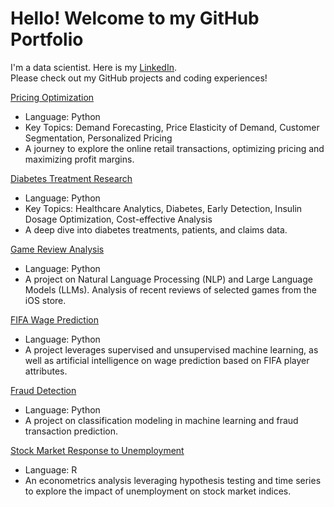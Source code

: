 <h1> Hello! Welcome to my GitHub Portfolio </h1>

I'm a data scientist. Here is my [LinkedIn](https://www.linkedin.com/in/hanwei-guo/). <br>
Please check out my GitHub projects and coding experiences! <br>

[Pricing Optimization](https://github.com/HGuo90s/PriceOptimization)
- Language: Python
- Key Topics: Demand Forecasting, Price Elasticity of Demand, Customer Segmentation, Personalized Pricing
- A journey to explore the online retail transactions, optimizing pricing and maximizing profit margins.  <br />

[Diabetes Treatment Research](https://github.com/HGuo90s/healthcare_analysis) 
- Language: Python
- Key Topics: Healthcare Analytics, Diabetes, Early Detection, Insulin Dosage Optimization, Cost-effective Analysis
- A deep dive into diabetes treatments, patients, and claims data. <br />


[Game Review Analysis](https://github.com/HGuo90s/Mobile-Game-Review-Analysis)
- Language: Python
- A project on Natural Language Processing (NLP) and Large Language Models (LLMs). Analysis of recent reviews of selected games from the iOS store. <br />

[FIFA Wage Prediction](https://github.com/HGuo90s/FIFA-Player-Wage/tree/master)
- Language: Python
- A project leverages supervised and unsupervised machine learning, as well as artificial intelligence on wage prediction based on FIFA player attributes. <br />

[Fraud Detection](https://github.com/HGuo90s/fraud-detection)
- Language: Python
- A project on classification modeling in machine learning and fraud transaction prediction. <br />

[Stock Market Response to Unemployment](https://github.com/HGuo90s/Stock-Market-Response-to-Unemployment-News)
- Language: R
- An econometrics analysis leveraging hypothesis testing and time series to explore the impact of unemployment on stock market indices. 


